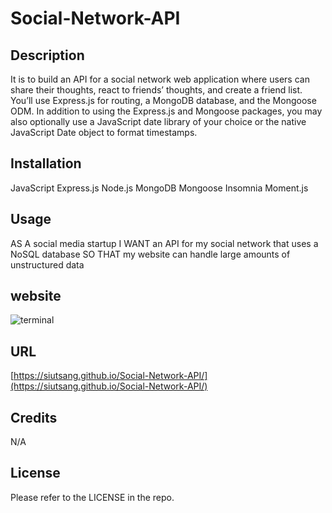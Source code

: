# Social-Network-API


## Description

It is to build an API for a social network web application where users can share their thoughts, react to friends’ thoughts, and create a friend list. You’ll use Express.js for routing, a MongoDB database, and the Mongoose ODM. In addition to using the Express.js and Mongoose packages, you may also optionally use a JavaScript date library of your choice or the native JavaScript Date object to format timestamps.


## Installation

JavaScript
Express.js
Node.js
MongoDB
Mongoose
Insomnia
Moment.js


## Usage

AS A social media startup
I WANT an API for my social network that uses a NoSQL database
SO THAT my website can handle large amounts of unstructured data

## website

![terminal]()

## URL 

[https://siutsang.github.io/Social-Network-API/](https://siutsang.github.io/Social-Network-API/)

## Credits

N/A

## License

Please refer to the LICENSE in the repo.
